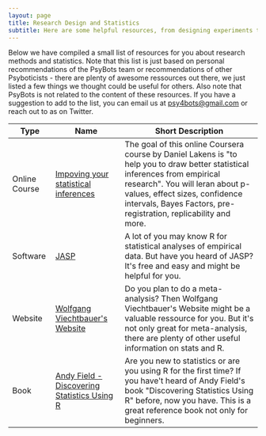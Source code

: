 ```yaml
---
layout: page
title: Research Design and Statistics
subtitle: Here are some helpful resources, from designing experiments to conducting meta-analyses, and everything in between! 
---
```


Below we have compiled a small list of resources for you about research methods and statistics. Note that this list is just based on personal recommendations of the PsyBots team or recommendations of other Psyboticists - there are plenty of awesome ressources out there, we just listed a few things we thought could be useful for others. Also note that PsyBots is not related to the content of these resources. 
If you have a suggestion to add to the list, you can email us at psy4bots@gmail.com or reach out to as on Twitter.

| **Type** | **Name**                                 | **Short Description**  |
|-------------------|------------------------------------------|----------------------------------------------|
| Online Course | [Impoving your statistical inferences](https://www.coursera.org/learn/statistical-inferences)             | The goal of this online Coursera course by Daniel Lakens is "to help you to draw better statistical inferences from empirical research". You will leran about p-values, effect sizes, confidence intervals, Bayes Factors, pre-registration, replicability and more.  |
| Software | [JASP](https://jasp-stats.org/) | A lot of you may know R for statistical analyses of empirical data. But have you heard of JASP? It's free and easy and might be helpful for you. |
| Website | [Wolfgang Viechtbauer's Website](https://www.wvbauer.com/doku.php) | Do you plan to do a meta-analysis? Then Wolfgang Viechtbauer's Website might be a valuable ressource for you. But it's not only great for meta-analysis, there are plenty of other useful information on stats and R. |
| Book | [Andy Field - Discovering Statistics Using R](https://us.sagepub.com/en-us/nam/discovering-statistics-using-r/book236067) | Are you new to statistics or are you using R for the first time? If you have't heard of Andy Field's book "Discovering Statistics Using R" before, now you have. This is a great reference book not only for beginners. | 
